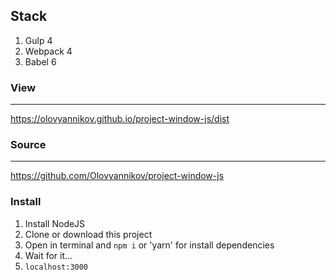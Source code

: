## Stack

1. Gulp 4
2. Webpack 4
3. Babel 6

### View
___________

https://olovyannikov.github.io/project-window-js/dist

### Source
_________

https://github.com/Olovyannikov/project-window-js

### Install

1. Install NodeJS
2. Clone or download this project
3. Open in terminal and `npm i` or 'yarn' for install dependencies
4. Wait for it...
5. `localhost:3000`
